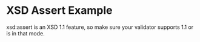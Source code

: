 # XSD Assert Example

xsd:assert is an XSD 1.1 feature, so make sure your validator supports 1.1 or is in that mode.
